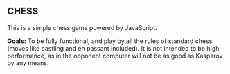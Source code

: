 <h2>CHESS</h2>
<p>This is a simple chess game powered by JavaScript.</p>
<p><strong>Goals:</strong> To be fully functional, and play by all the rules of standard chess (moves like castling and en passant included). It is not intended to be high performance, as in the opponent computer will not be as good as Kasparov by any means.</p>

